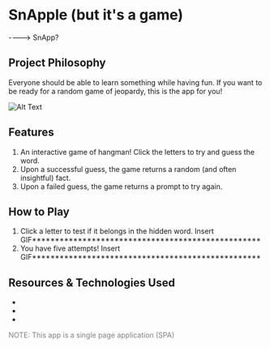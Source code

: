 # SnApple (but it's a game)
----> SnApp?
## Project Philosophy
Everyone should be able to learn something while having fun. If you want to be ready for a random game of jeopardy, this is the app for you!

![Alt Text](https://c.tenor.com/-lUj_WEFNiMAAAAd/bravo-amazed.gif)

## Features
1. An interactive game of hangman! Click the letters to try and guess the word.
2. Upon a successful guess, the game returns a random (and often insightful) fact.
3. Upon a failed guess, the game returns a prompt to try again.


## How to Play
1. Click a letter to test if it belongs in the hidden word.
   Insert GIF**************************************************
2. You have five attempts!
   Insert GIF**************************************************

## Resources & Technologies Used
- 
- 
- 

<span style="color:gray">NOTE: This app is a single page application (SPA)</span> 